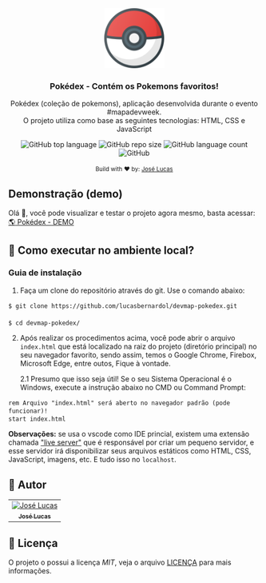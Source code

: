 <div align="center">
  <img src="./assets/icon.png" width="120px" height="120px" />
  <h3>Pokédex - Contém os Pokemons favoritos!</h3>

  <p align="center">
  Pokédex (coleção de pokemons), aplicação desenvolvida durante o evento 
  #mapadevweek.<br/> O projeto utiliza como base as seguintes 
  tecnologias: HTML, CSS e JavaScript
  </p>  
</div>

<div align="center">
  <img alt="GitHub top language" src="https://img.shields.io/github/languages/top/lucasbernardol/devmap-pokedex" />

  <img alt="GitHub repo size" src="https://img.shields.io/github/repo-size/lucasbernardol/devmap-pokedex" />

  <img alt="GitHub language count" src="https://img.shields.io/github/languages/count/lucasbernardol/devmap-pokedex" />

  <img alt="GitHub" src="https://img.shields.io/github/license/lucasbernardol/devmap-pokedex" />
</div>

<p align="center">
  <small>
    Build with ❤️ by: <a href="https://github.com/lucasbernardol">José Lucas</a>
  </small>
</p>

## Demonstração (demo)

Olá :wave:, você pode visualizar e testar o projeto agora mesmo, basta
acessar: [:earth_americas: Pokédex - DEMO](https://lucasbernardol.github.io/devmap-pokedex/)

## :wrench: Como executar no ambiente local?

### Guia de instalação

1. Faça um clone do repositório através do git. Use o comando abaixo:

```bash
$ git clone https://github.com/lucasbernardol/devmap-pokedex.git

$ cd devmap-pokedex/
```

2. Após realizar os procedimentos acima, você pode abrir o arquivo `index.html`
   que está localizado na raiz do projeto (diretório principal) no seu navegador
   favorito, sendo assim, temos o Google Chrome, Firebox, Microsoft Edge, entre outos, Fique à vontade.

   2.1 Presumo que isso seja útil! Se o seu Sistema Operacional é o Windows, execute a instrução abaixo no CMD ou Command Prompt:

```batch
rem Arquivo "index.html" será aberto no navegador padrão (pode funcionar)!
start index.html
```

**Observações:** se usa o vscode como IDE princial, existem uma extensão chamada
["live server"](https://marketplace.visualstudio.com/items?itemName=ritwickdey.LiveServer) que é responsável por criar um pequeno servidor, e esse servidor
irá disponibilizar seus arquivos estáticos como HTML, CSS, JavaScript, imagens, etc.
E tudo isso no `localhost`.

## :boy: Autor

<table class="author">
  <tr>
    <td align="center">
      <a href="https://github.com/lucasbernardol">
        <img src="https://avatars.githubusercontent.com/u/82418341?v=4" 
        width="100px;" alt="José Lucas"/>
        <br/>
        <sub>
          <b>José Lucas</b>
        </sub>
      </a>
    </td>
  </tr>
</table>

## 📝 Licença

O projeto o possui a licença _MIT_, veja o arquivo [LICENÇA](LICENSE) para mais informações.
